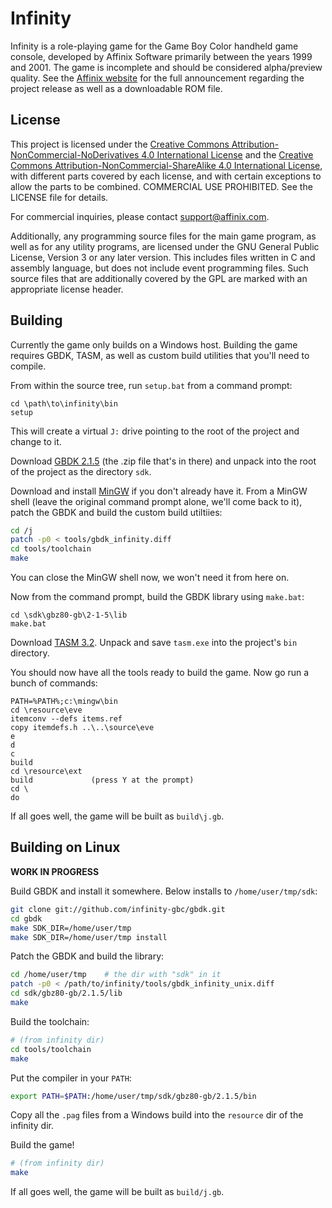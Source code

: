 # Infinity

Infinity is a role-playing game for the Game Boy Color handheld game console, developed by Affinix Software primarily between the years 1999 and 2001. The game is incomplete and should be considered alpha/preview quality. See the [Affinix website](http://affinix.com) for the full announcement regarding the project release as well as a downloadable ROM file.

## License

This project is licensed under the [Creative Commons Attribution-NonCommercial-NoDerivatives 4.0 International License](https://creativecommons.org/licenses/by-nc-nd/4.0/) and the [Creative Commons Attribution-NonCommercial-ShareAlike 4.0 International License](https://creativecommons.org/licenses/by-nc-sa/4.0/), with different parts covered by each license, and with certain exceptions to allow the parts to be combined. COMMERCIAL USE PROHIBITED. See the LICENSE file for details.

For commercial inquiries, please contact support@affinix.com.

Additionally, any programming source files for the main game program, as well as for any utility programs, are licensed under the GNU General Public License, Version 3 or any later version. This includes files written in C and assembly language, but does not include event programming files. Such source files that are additionally covered by the GPL are marked with an appropriate license header.

## Building

Currently the game only builds on a Windows host. Building the game requires GBDK, TASM, as well as custom build utilities that you'll need to compile.

From within the source tree, run `setup.bat` from a command prompt:

```
cd \path\to\infinity\bin
setup
```

This will create a virtual `J:` drive pointing to the root of the project and change to it.

Download [GBDK 2.1.5](https://sourceforge.net/projects/gbdk/files/gbdk/2.1.5/) (the .zip file that's in there) and unpack into the root of the project as the directory `sdk`.

Download and install [MinGW](http://www.mingw.org/wiki/Getting_Started) if you don't already have it. From a MinGW shell (leave the original command prompt alone, we'll come back to it), patch the GBDK and build the custom build utiltiies:

```sh
cd /j
patch -p0 < tools/gbdk_infinity.diff
cd tools/toolchain
make
```

You can close the MinGW shell now, we won't need it from here on.

Now from the command prompt, build the GBDK library using `make.bat`:

```
cd \sdk\gbz80-gb\2-1-5\lib
make.bat
```

Download [TASM 3.2](http://www.ticalc.org/archives/files/fileinfo/250/25051.html). Unpack and save `tasm.exe` into the project's `bin` directory.

You should now have all the tools ready to build the game. Now go run a bunch of commands:

```
PATH=%PATH%;c:\mingw\bin
cd \resource\eve
itemconv --defs items.ref
copy itemdefs.h ..\..\source\eve
e
d
c
build
cd \resource\ext
build             (press Y at the prompt)
cd \
do
```

If all goes well, the game will be built as `build\j.gb`.

## Building on Linux

**WORK IN PROGRESS**

Build GBDK and install it somewhere. Below installs to `/home/user/tmp/sdk`:

```sh
git clone git://github.com/infinity-gbc/gbdk.git
cd gbdk
make SDK_DIR=/home/user/tmp
make SDK_DIR=/home/user/tmp install
```

Patch the GBDK and build the library:

```sh
cd /home/user/tmp    # the dir with "sdk" in it
patch -p0 < /path/to/infinity/tools/gbdk_infinity_unix.diff
cd sdk/gbz80-gb/2.1.5/lib
make
```

Build the toolchain:

```sh
# (from infinity dir)
cd tools/toolchain
make
```

Put the compiler in your `PATH`:

```sh
export PATH=$PATH:/home/user/tmp/sdk/gbz80-gb/2.1.5/bin
```

Copy all the `.pag` files from a Windows build into the `resource` dir of the infinity dir.

Build the game!

```sh
# (from infinity dir)
make
```

If all goes well, the game will be built as `build/j.gb`.
